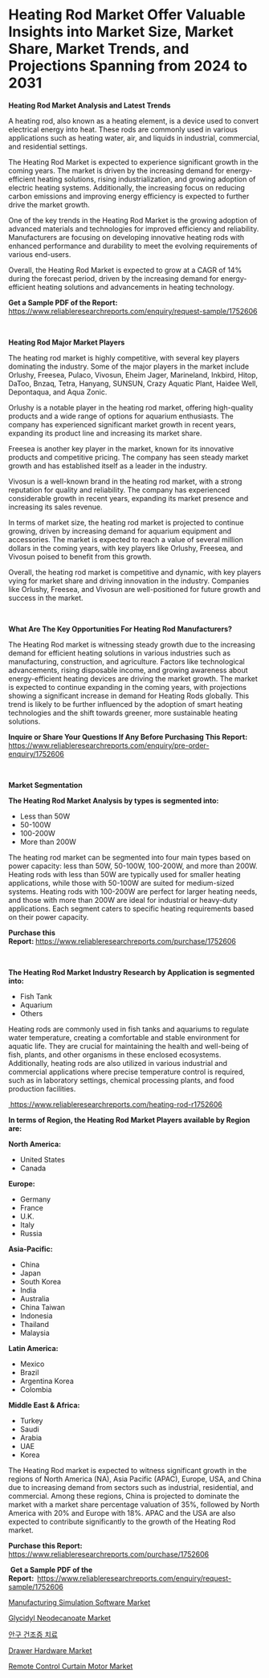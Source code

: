 <p><h1>Heating Rod Market Offer Valuable Insights into Market Size, Market Share, Market Trends, and Projections Spanning from 2024 to 2031</h1></p><p><strong>Heating Rod Market Analysis and Latest Trends</strong></p>
<p><p>A heating rod, also known as a heating element, is a device used to convert electrical energy into heat. These rods are commonly used in various applications such as heating water, air, and liquids in industrial, commercial, and residential settings.</p><p>The Heating Rod Market is expected to experience significant growth in the coming years. The market is driven by the increasing demand for energy-efficient heating solutions, rising industrialization, and growing adoption of electric heating systems. Additionally, the increasing focus on reducing carbon emissions and improving energy efficiency is expected to further drive the market growth.</p><p>One of the key trends in the Heating Rod Market is the growing adoption of advanced materials and technologies for improved efficiency and reliability. Manufacturers are focusing on developing innovative heating rods with enhanced performance and durability to meet the evolving requirements of various end-users.</p><p>Overall, the Heating Rod Market is expected to grow at a CAGR of 14% during the forecast period, driven by the increasing demand for energy-efficient heating solutions and advancements in heating technology.</p></p>
<p><strong>Get a Sample PDF of the Report:&nbsp;</strong> <a href="https://www.reliableresearchreports.com/enquiry/request-sample/1752606">https://www.reliableresearchreports.com/enquiry/request-sample/1752606</a></p>
<p>&nbsp;</p>
<p><strong>Heating Rod Major Market Players</strong></p>
<p><p>The heating rod market is highly competitive, with several key players dominating the industry. Some of the major players in the market include Orlushy, Freesea, Pulaco, Vivosun, Eheim Jager, Marineland, Inkbird, Hitop, DaToo, Bnzaq, Tetra, Hanyang, SUNSUN, Crazy Aquatic Plant, Haidee Well, Depontaqua, and Aqua Zonic.</p><p>Orlushy is a notable player in the heating rod market, offering high-quality products and a wide range of options for aquarium enthusiasts. The company has experienced significant market growth in recent years, expanding its product line and increasing its market share.</p><p>Freesea is another key player in the market, known for its innovative products and competitive pricing. The company has seen steady market growth and has established itself as a leader in the industry.</p><p>Vivosun is a well-known brand in the heating rod market, with a strong reputation for quality and reliability. The company has experienced considerable growth in recent years, expanding its market presence and increasing its sales revenue.</p><p>In terms of market size, the heating rod market is projected to continue growing, driven by increasing demand for aquarium equipment and accessories. The market is expected to reach a value of several million dollars in the coming years, with key players like Orlushy, Freesea, and Vivosun poised to benefit from this growth.</p><p>Overall, the heating rod market is competitive and dynamic, with key players vying for market share and driving innovation in the industry. Companies like Orlushy, Freesea, and Vivosun are well-positioned for future growth and success in the market.</p></p>
<p>&nbsp;</p>
<p><strong>What Are The Key Opportunities For Heating Rod Manufacturers?</strong></p>
<p><p>The Heating Rod market is witnessing steady growth due to the increasing demand for efficient heating solutions in various industries such as manufacturing, construction, and agriculture. Factors like technological advancements, rising disposable income, and growing awareness about energy-efficient heating devices are driving the market growth. The market is expected to continue expanding in the coming years, with projections showing a significant increase in demand for Heating Rods globally. This trend is likely to be further influenced by the adoption of smart heating technologies and the shift towards greener, more sustainable heating solutions.</p></p>
<p><strong>Inquire or Share Your Questions If Any Before Purchasing This Report:</strong> <a href="https://www.reliableresearchreports.com/enquiry/pre-order-enquiry/1752606">https://www.reliableresearchreports.com/enquiry/pre-order-enquiry/1752606</a></p>
<p>&nbsp;</p>
<p><strong>Market Segmentation</strong></p>
<p><strong>The Heating Rod Market Analysis by types is segmented into:</strong></p>
<p><ul><li>Less than 50W</li><li>50-100W</li><li>100-200W</li><li>More than 200W</li></ul></p>
<p><p>The heating rod market can be segmented into four main types based on power capacity: less than 50W, 50-100W, 100-200W, and more than 200W. Heating rods with less than 50W are typically used for smaller heating applications, while those with 50-100W are suited for medium-sized systems. Heating rods with 100-200W are perfect for larger heating needs, and those with more than 200W are ideal for industrial or heavy-duty applications. Each segment caters to specific heating requirements based on their power capacity.</p></p>
<p><strong>Purchase this Report:&nbsp;</strong><a href="https://www.reliableresearchreports.com/purchase/1752606">https://www.reliableresearchreports.com/purchase/1752606</a></p>
<p>&nbsp;</p>
<p><strong>The Heating Rod Market Industry Research by Application is segmented into:</strong></p>
<p><ul><li>Fish Tank</li><li>Aquarium</li><li>Others</li></ul></p>
<p><p>Heating rods are commonly used in fish tanks and aquariums to regulate water temperature, creating a comfortable and stable environment for aquatic life. They are crucial for maintaining the health and well-being of fish, plants, and other organisms in these enclosed ecosystems. Additionally, heating rods are also utilized in various industrial and commercial applications where precise temperature control is required, such as in laboratory settings, chemical processing plants, and food production facilities.</p></p>
<p><a href="https://www.reliableresearchreports.com/heating-rod-r1752606">&nbsp;https://www.reliableresearchreports.com/heating-rod-r1752606</a></p>
<p><strong>In terms of Region, the Heating Rod Market Players available by Region are:</strong></p>
<p>
    <p> <strong> North America: </strong>
        <ul>
            <li>United States</li>
            <li>Canada</li>
        </ul>
        </p> 
    <p> <strong> Europe: </strong>
        <ul>
            <li>Germany</li>
            <li>France</li>
            <li>U.K.</li>
            <li>Italy</li>
            <li>Russia</li>
        </ul>
        </p> 
    <p> <strong> Asia-Pacific: </strong>
        <ul>
            <li>China</li>
            <li>Japan</li>
            <li>South Korea</li>
            <li>India</li>
            <li>Australia</li>
            <li>China Taiwan</li>
            <li>Indonesia</li>
            <li>Thailand</li>
            <li>Malaysia</li>
        </ul>
        </p> 
    <p> <strong> Latin America: </strong>
        <ul>
            <li>Mexico</li>
            <li>Brazil</li>
            <li>Argentina Korea</li>
            <li>Colombia</li>
        </ul>
        </p> 
    <p> <strong> Middle East & Africa: </strong>
        <ul>
            <li>Turkey</li>
            <li>Saudi</li>
            <li>Arabia</li>
            <li>UAE</li>
            <li>Korea</li>
        </ul>
    </p>
    </p>
<p><p>The Heating Rod market is expected to witness significant growth in the regions of North America (NA), Asia Pacific (APAC), Europe, USA, and China due to increasing demand from sectors such as industrial, residential, and commercial. Among these regions, China is projected to dominate the market with a market share percentage valuation of 35%, followed by North America with 20% and Europe with 18%. APAC and the USA are also expected to contribute significantly to the growth of the Heating Rod market.</p></p>
<p><strong>Purchase this Report: </strong><a href="https://www.reliableresearchreports.com/purchase/1752606">https://www.reliableresearchreports.com/purchase/1752606</a></p>
<p>&nbsp;<strong>Get a Sample PDF of the Report:&nbsp;&nbsp;</strong><a href="https://www.reliableresearchreports.com/enquiry/request-sample/1752606">https://www.reliableresearchreports.com/enquiry/request-sample/1752606</a></p>
<p><strong></strong></p>
<p><p><a href="https://www.linkedin.com/pulse/manufacturing-simulation-software-market-trends-analysis-forecasted-zp8rc">Manufacturing Simulation Software Market</a></p><p><a href="https://github.com/beatblasta/Market-Research-Report-List-3/blob/main/glycidyl-neodecanoate-market.md">Glycidyl Neodecanoate Market</a></p><p><a href="https://github.com/darrellockm3ytan895656/Market-Research-Report-List-1/blob/main/401427052164.md">안구 건조증 치료</a></p><p><a href="https://www.linkedin.com/pulse/drawer-hardwarenbspmarket-focuses-market-share-size-projected-mugjc">Drawer Hardware Market</a></p><p><a href="https://github.com/shotows/Market-Research-Report-List-2/blob/main/remote-control-curtain-motor-market.md">Remote Control Curtain Motor Market</a></p></p>